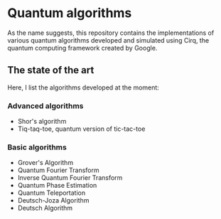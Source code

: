 # Quantum algorithms

As the name suggests, this repository contains the implementations of various quantum algorithms developed and simulated using Cirq, the quantum computing framework created by Google.

## The state of the art
Here, I list the algorithms developed at the moment:

### Advanced algorithms
 - Shor's algorithm
 - Tiq-taq-toe, quantum version of tic-tac-toe

### Basic algorithms
 - Grover's Algorithm
 - Quantum Fourier Transform
 - Inverse Quantum Fourier Transform
 - Quantum Phase Estimation
 - Quantum Teleportation
 - Deutsch-Joza Algorithm
 - Deutsch Algorithm
